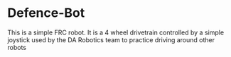 # Defence-Bot

This is a simple FRC robot. It is a 4 wheel drivetrain controlled by a simple joystick used by the DA Robotics team to practice driving around other robots
